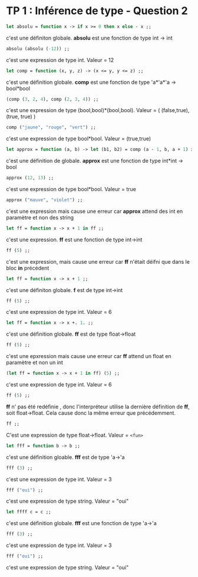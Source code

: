 TP 1 : Inférence de type - Question 2
==================

```OCaml
let absolu = function x -> if x >= 0 then x else - x ;;
```
c'est une définiton globale. **absolu** est une fonction de type int -> int

```OCaml
absolu (absolu (-12)) ;;
```
c'est une expression de type int. Valeur = 12

```OCaml
let comp = function (x, y, z) -> (x <= y, y <= z) ;;
```
c'est une définition globale. **comp** est une fonction de type 'a*'a*'a -> bool*bool

```OCaml
(comp (3, 2, 4), comp (2, 3, 4)) ;;
```
c'est une expression de type (bool,bool)*(bool,bool). Valeur = ( (false,true),(true, true) )

```OCaml
comp ("jaune", "rouge", "vert") ;;
```
c'est une expression de type bool*bool. Valeur = (true,true)

```OCaml
let approx = function (a, b) -> let (b1, b2) = comp (a - 1, b, a + 1) in b1 && b2 ;;
```
c'est une définition de globale. **approx** est une fonction de type int*int -> bool

```OCaml
approx (12, 13) ;;
```
c'est une expression de type bool*bool. Valeur = true

```OCaml
approx ("mauve", "violet") ;;
```
c'est une expression mais cause une erreur car **approx** attend des int en paramètre et non des string

```OCaml
let ff = function x -> x + 1 in ff ;;
```
c'est une expression. **ff** est une fonction de type int->int

```OCaml
ff (5) ;;
```
c'est une expression, mais cause une erreur car **ff** n'était déifni que dans le bloc **in** précédent

```OCaml
let ff = function x -> x + 1 ;;
```
c'est une définiton globale. **f** est de type int->int

```OCaml
ff (5) ;;
```
c'est une expression de type int. Valeur = 6

```OCaml
let ff = function x -> x +. 1. ;;
```
c'est une définition globale. **ff** est de type float->float

```OCaml
ff (5) ;;
```
c'est une epxression mais cause une erreur car **ff** attend un float en paramètre et non un int

```OCaml
(let ff = function x -> x + 1 in ff) (5) ;;
```
c'est une expression de type int. Valeur = 6

```OCaml
ff (5) ;;
```
**ff** n' pas été redéfinie , donc l'interpréteur utilise la dernière définition de **ff**, soit float->float. Cela cause donc la même erreur que précédemment.

```OCaml
ff ;;
```
C'est une expression de type float->float. Valeur = `<fun>`

```OCaml
let fff = function b -> b ;;
```
c'est une définition gloable. **fff** est de type 'a->'a

```OCaml
fff (3) ;;
```
c'est une expression de type int. Valeur = 3

```OCaml
fff ("oui") ;;
```
c'est une expression de type string. Valeur = "oui"

```OCaml
let ffff c = c ;;
```
c'est une définition globale. **fff** est une fonction de type 'a->'a

```OCaml
fff (3) ;;
```
c'est une expression de type int. Valeur = 3

```OCaml
fff ("oui") ;;
```
c'est une expression de type string. Valeur = "oui"